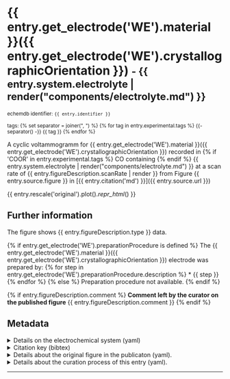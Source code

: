 # {{ entry.get_electrode('WE').material }}({{ entry.get_electrode('WE').crystallographicOrientation }}) <small>- {{ entry.system.electrolyte | render("components/electrolyte.md") }}</small>

<small>echemdb identifier: `{{ entry.identifier }}`</small>

<small>tags:
{% set separator = joiner(", ") %}
{% for tag in entry.experimental.tags %}
    {{- separator() -}}
    {{ tag }}
{% endfor %}
</small>

A cyclic voltammogramm for
{{ entry.get_electrode('WE').material }}({{ entry.get_electrode('WE').crystallographicOrientation }})
recorded in
{% if 'COOR' in entry.experimental.tags %}
CO containing
{% endif %}
{{ entry.system.electrolyte | render("components/electrolyte.md") }}
at a scan rate of
{{ entry.figureDescription.scanRate | render }}
from Figure
{{ entry.source.figure }}
in
[{{ entry.citation('md') }}]({{ entry.source.url }})

<!-- TODO: It would be great if we could toggle between SI and original units. See #104. -->
<!-- TODO: Format plots. See #104. -->
{{ entry.rescale('original').plot()._repr_html_() }}


<!-- TODO: Make download link work, i.e., build .zip package and link to it here. See #104.
[Download datapackage with ID-XXXXXXXX](#TODO)
-->

## Further information
The figure shows {{ entry.figureDescription.type }} data.

{% if entry.get_electrode('WE').preparationProcedure is defined %}
The {{ entry.get_electrode('WE').material }}({{ entry.get_electrode('WE').crystallographicOrientation }}) electrode was prepared by:
{% for step in entry.get_electrode('WE').preparationProcedure.description %}
    * {{ step }}
{% endfor %}
{% else %}
Preparation procedure not available.
{% endif %}

{% if entry.figureDescription.comment %}
**Comment left by the curator on the published figure**
{{ entry.figureDescription.comment }}
{% endif %}

## Metadata

<details>
<summary>Details on the electrochemical system (yaml)</summary>

```yaml
{{ entry.system.yaml }}
```
</details>

<details>
<summary>Citation key (bibtex)</summary>

```bibtex
{{ entry.bibliography.to_string('bibtex') }}
```
</details>


<details>
<summary>Details about the original figure in the publicaton (yaml).</summary>

```yaml
{{ entry.figureDescription.yaml }}
```
</details>

<details>
<summary>Details about the curation process of this entry (yaml).</summary>

```yaml
{{ entry.curation.yaml }}
```
</details>

----

<!-- TODO: Insert links to other data which are plotted in the same figure and/or even add a plot with all data from that figure. See #104 -->
